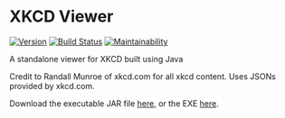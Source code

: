 # XKCD Viewer
[![Version](https://img.shields.io/github/release/Boomaa23/XKCD_Viewer.svg)](https://github.com/Boomaa23/XKCD_Viewer/releases/latest)
[![Build Status](https://travis-ci.org/Boomaa23/XKCD_Viewer.svg?branch=master)](https://travis-ci.org/Boomaa23/XKCD_Viewer)
[![Maintainability](https://api.codeclimate.com/v1/badges/edf7c3297c6996d6c547/maintainability)](https://codeclimate.com/github/Boomaa23/XKCD_Viewer/maintainability)

A standalone viewer for XKCD built using Java

Credit to Randall Munroe of xkcd.com for all xkcd content. Uses JSONs provided by xkcd.com.

Download the executable JAR file <a href="https://github.com/Boomaa23/XKCD_Viewer/raw/master/xkcd_viewer.jar">here</a>, or the EXE <a href="https://github.com/Boomaa23/XKCD_Viewer/raw/master/xkcd_viewer.exe">here</a>.
